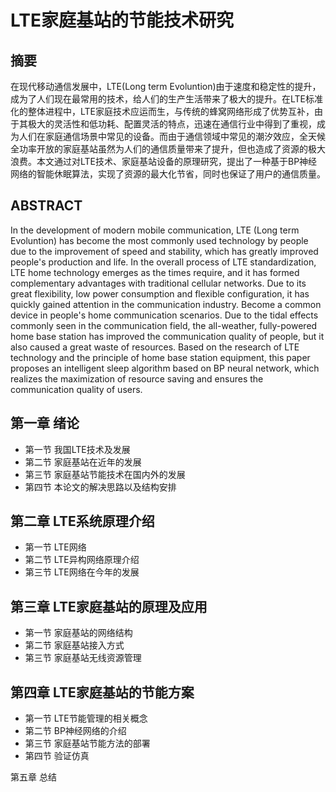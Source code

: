 LTE家庭基站的节能技术研究
===

摘要
---
在现代移动通信发展中，LTE(Long term Evoluntion)由于速度和稳定性的提升，成为了人们现在最常用的技术，给人们的生产生活带来了极大的提升。在LTE标准化的整体进程中，LTE家庭技术应运而生，与传统的蜂窝网络形成了优势互补，由于其极大的灵活性和低功耗、配置灵活的特点，迅速在通信行业中得到了重视，成为人们在家庭通信场景中常见的设备。而由于通信领域中常见的潮汐效应，全天候全功率开放的家庭基站虽然为人们的通信质量带来了提升，但也造成了资源的极大浪费。本文通过对LTE技术、家庭基站设备的原理研究，提出了一种基于BP神经网络的智能休眠算法，实现了资源的最大化节省，同时也保证了用户的通信质量。

ABSTRACT
---
In the development of modern mobile communication, LTE (Long term Evoluntion) has become the most commonly used technology by people due to the improvement of speed and stability, which has greatly improved people's production and life. In the overall process of LTE standardization, LTE home technology emerges as the times require, and it has formed complementary advantages with traditional cellular networks. Due to its great flexibility, low power consumption and flexible configuration, it has quickly gained attention in the communication industry. Become a common device in people's home communication scenarios. Due to the tidal effects commonly seen in the communication field, the all-weather, fully-powered home base station has improved the communication quality of people, but it also caused a great waste of resources. Based on the research of LTE technology and the principle of home base station equipment, this paper proposes an intelligent sleep algorithm based on BP neural network, which realizes the maximization of resource saving and ensures the communication quality of users.

第一章  绪论 
---
- 第一节 我国LTE技术及发展
- 第二节 家庭基站在近年的发展
- 第三节 家庭基站节能技术在国内外的发展
- 第四节 本论文的解决思路以及结构安排

第二章  LTE系统原理介绍
---
- 第一节 LTE网络 
- 第二节 LTE异构网络原理介绍
- 第三节 LTE网络在今年的发展

第三章  LTE家庭基站的原理及应用
---
- 第一节 家庭基站的网络结构
- 第二节 家庭基站接入方式
- 第三节 家庭基站无线资源管理 

第四章  LTE家庭基站的节能方案
---
- 第一节 LTE节能管理的相关概念
- 第二节 BP神经网络的介绍
- 第三节 家庭基站节能方法的部署
- 第四节 验证仿真

第五章 总结